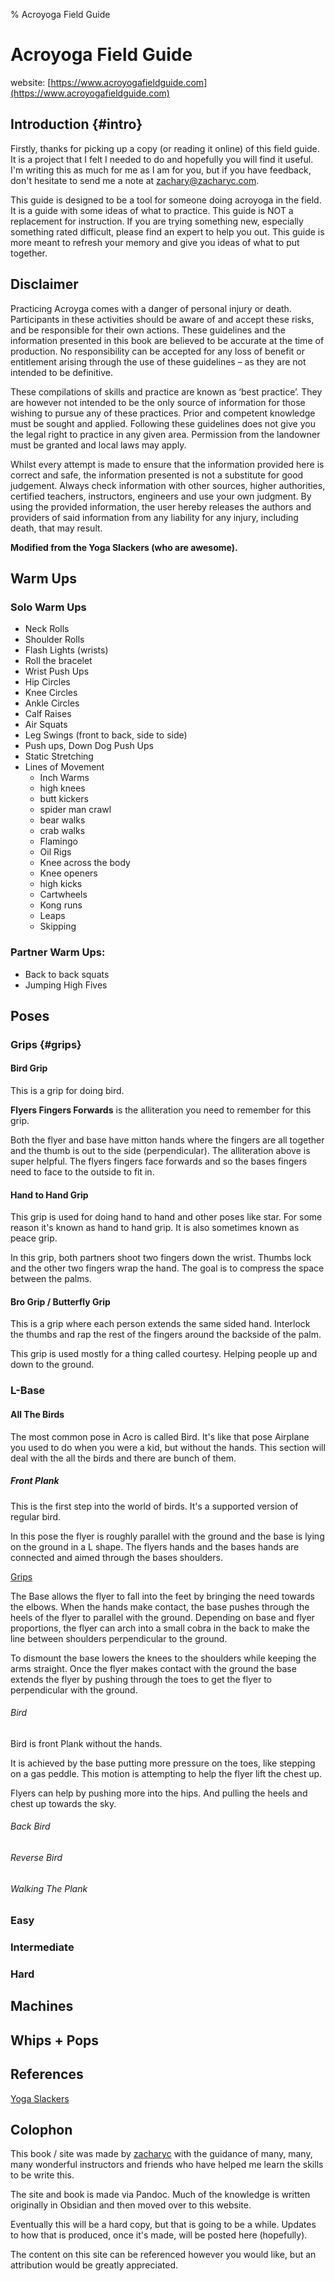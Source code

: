% Acroyoga Field Guide

# Acroyoga Field Guide

website: [https://www.acroyogafieldguide.com](https://www.acroyogafieldguide.com)

## Introduction {#intro}

Firstly, thanks for picking up a copy (or reading it online) of this field guide. It is a project that I felt I needed to do and hopefully you will find it useful. I'm writing this as much for me as I am for you, but if you have feedback, don't hesitate to send me a note at zachary@zacharyc.com.

This guide is designed to be a tool for someone doing acroyoga in the field. It is a guide with some ideas of what to practice. This guide is NOT a replacement for instruction. If you are trying something new, especially something rated difficult, please find an expert to help you out. This guide is more meant to refresh your memory and give you ideas of what to put together.

## Disclaimer

Practicing Acroyga comes with a danger of personal injury or death. Participants in these activities should be aware of and accept these risks, and be responsible for their own actions. These guidelines and the information presented in this book are believed to be accurate at the time of production. No responsibility can be accepted for any loss of benefit or entitlement arising through the use of these guidelines – as they are not intended to be definitive.

These compilations of skills and practice are known as ‘best practice’. They are however not intended to be the only source of information for those wishing to pursue any of these practices. Prior and competent knowledge must be sought and applied. Following these guidelines does not give you the legal right to practice in any given area. Permission from the landowner must be granted and local laws may apply.

Whilst every attempt is made to ensure that the information provided here is correct and safe, the information presented is not a substitute for good judgement. Always check information with other sources, higher authorities, certified teachers, instructors, engineers and use your own judgment. By using the provided information, the user hereby releases the authors and providers of said information from any liability for any injury, including death, that may result.

**Modified from the Yoga Slackers (who are awesome).**

## Warm Ups

### Solo Warm Ups

- Neck Rolls
- Shoulder Rolls
- Flash Lights (wrists)
- Roll the bracelet
- Wrist Push Ups
- Hip Circles
- Knee Circles
- Ankle Circles
- Calf Raises
- Air Squats
- Leg Swings (front to back, side to side)
- Push ups, Down Dog Push Ups
- Static Stretching
- Lines of Movement
  - Inch Warms
  - high knees
  - butt kickers
  - spider man crawl
  - bear walks
  - crab walks
  - Flamingo
  - Oil Rigs
  - Knee across the body
  - Knee openers
  - high kicks
  - Cartwheels
  - Kong runs
  - Leaps
  - Skipping

### Partner Warm Ups:

- Back to back squats
- Jumping High Fives

## Poses

### Grips {#grips}

#### Bird Grip

This is a grip for doing bird.

**Flyers Fingers Forwards** is the alliteration you need to remember for this grip.

Both the flyer and base have mitton hands where the fingers are all together and the thumb is out to the side (perpendicular). The alliteration above is super helpful. The flyers fingers face forwards and so the bases fingers need to face to the outside to fit in.

#### Hand to Hand Grip

This grip is used for doing hand to hand and other poses like star. For some reason it's known as hand to hand grip. It is also sometimes known as peace grip.

In this grip, both partners shoot two fingers down the wrist. Thumbs lock and the other two fingers wrap the hand. The goal is to compress the space between the palms.

#### Bro Grip / Butterfly Grip

This is a grip where each person extends the same sided hand. Interlock the thumbs and rap the rest of the fingers around the backside of the palm.

This grip is used mostly for a thing called courtesy. Helping people up and down to the ground.

### L-Base

#### All The Birds

The most common pose in Acro is called Bird. It's like that pose Airplane you used to do when you were a kid, but without the hands. This section will deal with the all the birds and there are bunch of them.

##### Front Plank

This is the first step into the world of birds. It's a supported version of regular bird.

In this pose the flyer is roughly parallel with the ground and the base is lying on the ground in a L shape. The flyers hands and the bases hands are connected and aimed through the bases shoulders.

[Grips](#grips)

The Base allows the flyer to fall into the feet by bringing the need towards the elbows. When the hands make contact, the base pushes through the heels of the flyer to parallel with the ground. Depending on base and flyer proportions, the flyer can arch into a small cobra in the back to make the line between shoulders perpendicular to the ground.

To dismount the base lowers the knees to the shoulders while keeping the arms straight. Once the flyer makes contact with the ground the base extends the flyer by pushing through the toes to get the flyer to perpendicular with the ground.

###### Bird

Bird is front Plank without the hands.

It is achieved by the base putting more pressure on the toes, like stepping on a gas peddle. This motion is attempting to help the flyer lift the chest up.

Flyers can help by pushing more into the hips. And pulling the heels and chest up towards the sky.

###### Back Bird

###### Reverse Bird

###### Walking The Plank

### Easy

### Intermediate

### Hard

## Machines

## Whips + Pops

## References

[Yoga Slackers](https://yogaslackers.com)

## Colophon

This book / site was made by [zacharyc](https://www.zacharyc.com) with the guidance of many, many, many wonderful instructors and friends who have helped me learn the skills to be write this.

The site and book is made via Pandoc. Much of the knowledge is written originally in Obsidian and then moved over to this website.

Eventually this will be a hard copy, but that is going to be a while. Updates to how that is produced, once it's made, will be posted here (hopefully).

The content on this site can be referenced however you would like, but an attribution would be greatly appreciated.
